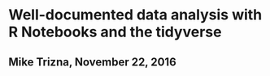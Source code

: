 # Well-documented data analysis with R Notebooks and the tidyverse

## Mike Trizna, November 22, 2016
